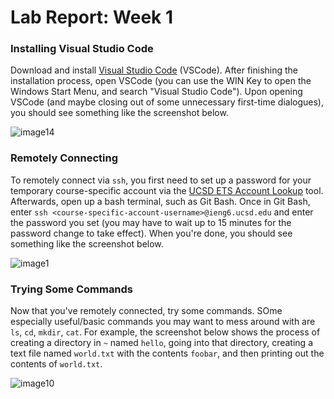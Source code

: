 # Lab Report: Week 1

### Installing Visual Studio Code
Download and install [Visual Studio Code](https://code.visualstudio.com/download) (VSCode). After finishing the installation process, open VSCode (you can use the WIN Key to open the Windows Start Menu, and search "Visual Studio Code"). Upon opening VSCode (and maybe closing out of some unnecessary first-time dialogues), you should see something like the screenshot below.

![image14](https://user-images.githubusercontent.com/46171121/211907206-719d09ca-c33c-4597-b2cb-a75c661e25c8.png)

### Remotely Connecting
To remotely connect via `ssh`, you first need to set up a password for your temporary course-specific account via the [UCSD ETS Account Lookup](https://sdacs.ucsd.edu/~icc/index.php) tool. Afterwards, open up a bash terminal, such as Git Bash. Once in Git Bash, enter `ssh <course-specific-account-username>@ieng6.ucsd.edu` and enter the password you set (you may have to wait up to 15 minutes for the password change to take effect). When you're done, you should see something like the screenshot below.

![image1](https://user-images.githubusercontent.com/46171121/211907242-3cbf304d-d0fa-45e9-8428-68a2d219a62a.png)

### Trying Some Commands
Now that you've remotely connected, try some commands. SOme especially useful/basic commands you may want to mess around with are `ls`, `cd`, `mkdir`, `cat`. For example, the screenshot below shows the process of creating a directory in `~` named `hello`, going into that directory, creating a text file named `world.txt` with the contents `foobar`, and then printing out the contents of `world.txt`.

![image10](https://user-images.githubusercontent.com/46171121/211907276-7070f912-ebfc-455f-a857-8d839ae6e382.png)
